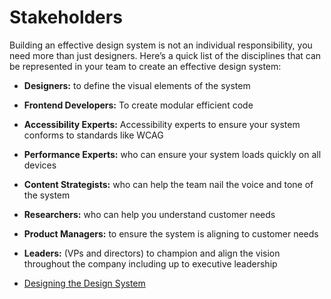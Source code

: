 # Stakeholders

Building an effective design system is not an individual responsibility, you need more than just designers. Here’s a quick list of the disciplines that can be represented in your team to create an effective design system:

- **Designers:** to define the visual elements of the system
- **Frontend Developers:** To create modular efficient code
- **Accessibility Experts:** Accessibility experts to ensure your system conforms to standards like WCAG
- **Performance Experts:** who can ensure your system loads quickly on all devices
- **Content Strategists:** who can help the team nail the voice and tone of the system
- **Researchers:** who can help you understand customer needs
- **Product Managers:**  to ensure the system is aligning to customer needs
- **Leaders:** (VPs and directors) to champion and align the vision throughout the company including up to executive leadership


- [Designing the Design System](https://www.designbetter.co/design-systems-handbook/designing-design-system)

